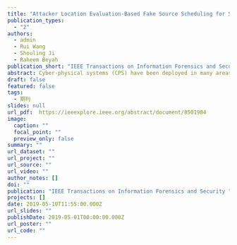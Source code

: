 ```yaml
---
title: "Attacker Location Evaluation-Based Fake Source Scheduling for Source Location Privacy in Cyber-Physical Systems"
publication_types:
  - "2"
authors:
  - admin
  - Rui Wang
  - Shouling Ji
  - Raheem Beyah 
publication_short: "IEEE Transactions on Information Forensics and Security"
abstract: Cyber-physical systems (CPS) have been deployed in many areas and have reached unprecedented levels of performance and efficiency. However, the security and privacy problems in CPS have not been properly addressed, e.g., the monitored source location can be inferred by an attacker, which can substantially undermine the reliability of CPS. Unfortunately, the existing techniques to protect against the leakage of the source location do not achieve an acceptable balance among the source location privacy, transmission delay, and energy consumption to guarantee high reliability. To address this issue, we propose an attacker location evaluation-based fake source scheduling (FSSE) for source location privacy in CPS to enhance the privacy level and maintain the system performance. The proposed FSSE contains two main phases. The first, backbone construction, is dependent on the probability of capture derived from the communication information of self and neighboring nodes. This phase aims to build a backbone to form a baseline with respect to the source location privacy and transmission delay. The second phase is fake message scheduling, which is established to provide a trade-off among privacy, transmission delay, and communication overhead in terms of the hypothesized location of the attacker by using stochastic processes. Through analysis and simulation, we demonstrate that the proposed method has a more stable privacy level and more efficient transmission delay and energy consumption than the three compared algorithms, i.e., phantom routing, tree-based diversionary routing, and dynamic fake source selection.
draft: false
featured: false
tags:
  - 期刊
slides: null
url_pdf:  https://ieeexplore.ieee.org/abstract/document/8501984
image:
  caption: ""
  focal_point: ""
  preview_only: false
summary: ""
url_dataset: ""
url_project: ""
url_source: ""
url_video: ""
author_notes: []
doi: ""
publication: "IEEE Transactions on Information Forensics and Security "
projects: []
date: 2019-05-10T11:55:00.000Z
url_slides: ""
publishDate: 2019-05-01T00:00:00.000Z
url_poster: ""
url_code: ""
---
```


